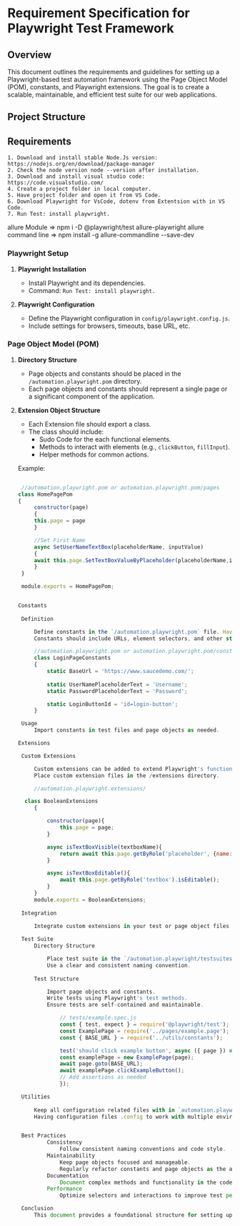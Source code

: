 # Requirement Specification for Playwright Test Framework

## Overview

This document outlines the requirements and guidelines for setting up a Playwright-based test automation framework using the Page Object Model (POM), constants, and Playwright extensions. The goal is to create a scalable, maintainable, and efficient test suite for our web applications.

## Project Structure

## Requirements

    1. Download and install stable Node.Js version: https://nodejs.org/en/download/package-manager
    2. Check the node version node --version after installation.
    3. Download and install visual studio code: https://code.visualstudio.com/
    4. Create a project folder in local computer.
    5. Have project folder and open it from VS Code. 
    6. Download Playwright for VsCode, dotenv from Extentsion with in VS Code.
    7. Run Test: install playwright.

allure Module => npm i -D @playwright/test allure-playwright
allure command line => npm install -g allure-commandline --save-dev
### Playwright Setup

1. **Playwright Installation**
   - Install Playwright and its dependencies.
   - Command: `Run Test: install playwright.`

2. **Playwright Configuration**
   - Define the Playwright configuration in `config/playwright.config.js`.
   - Include settings for browsers, timeouts, base URL, etc.

### Page Object Model (POM)

1. **Directory Structure**
   - Page objects and constants should be placed in the `/automation.playwright.pom` directory.
   - Each page objects and constants should represent a single page or a significant component of   the application.

2. **Extension Object Structure**
   - Each Extension file should export a class.
   - The class should include:
     - Sudo Code for the each functional elements.
     - Methods to interact with elements (e.g., `clickButton`, `fillInput`).
     - Helper methods for common actions.

   Example:
   ```javascript

    //automation.playwright.pom or automation.playwright.pom/pages
   class HomePagePom
   {
        constructor(page)
        {
        this.page = page
        }

        //Set First Name
        async SetUserNameTextBox(placeholderName, inputValue)
        {
        await this.page.SetTextBoxValueByPlaceholder(placeholderName,inputValue);
        }
    }

    module.exports = HomePagePom;
   

   Constants
    
    Definition

        Define constants in the `/automation.playwright.pom` file. Have separate folders for Pages and Constants in future if its required 
        Constants should include URLs, element selectors, and other static values used across tests

        //automation.playwright.pom or automation.playwright.pom/constants
        class LoginPageConstants
        {
            static BaseUrl = 'https://www.saucedemo.com/';
    
            static UserNamePlaceholderText = 'Username';
            static PasswordPlaceholderText = 'Password';

            static LoginButtonId = 'id=login-button';
        }

    Usage
        Import constants in test files and page objects as needed.

   Extensions

    Custom Extensions

        Custom extensions can be added to extend Playwright's functionality.
        Place custom extension files in the /extensions directory.

        //automation.playwright.extensions/
   
     class BooleanExtensions
        {

            constructor(page){
                this.page = page;
            }

            async isTextBoxVisible(textboxName){
                return await this.page.getByRole('placeholder', {name: textboxName}).isVisible();
            }

            async isTextBoxEditable(){
                await this.page.getByRole('textbox').isEditable();
            }
        }
        module.exports = BooleanExtensions;
    
    Integration
        
        Integrate custom extensions in your test or page object files as needed.

    Test Suite 
        Directory Structure

            Place test suite in the `/automation.playwright/testsuites` directory.
            Use a clear and consistent naming convention.
            
        Test Structure

            Import page objects and constants.
            Write tests using Playwright's test methods.
            Ensure tests are self-contained and maintainable.

                // tests/example.spec.js
                const { test, expect } = require('@playwright/test');
                const ExamplePage = require('../pages/example.page');
                const { BASE_URL } = require('../utils/constants');

                test('should click example button', async ({ page }) => {
                const examplePage = new ExamplePage(page);
                await page.goto(BASE_URL);
                await examplePage.clickExampleButton();
                // Add assertions as needed
                });

    Utilities
        
        Keep all configuration related files with in `automation.playwright.util`
        Having configuration files .config to work with multiple environments, or to keep any environment related configurations like azure keyvalult, licenses, agreement, encrypt and decrypt. 


    Best Practices
            Consistency
                Follow consistent naming conventions and code style.
            Maintainability
                Keep page objects focused and manageable.
                Regularly refactor constants and page objects as the application evolves.
            Documentation
                Document complex methods and functionality in the codebase.
            Performance
                Optimize selectors and interactions to improve test performance.

    Conclusion
        This document provides a foundational structure for setting up a Playwright test framework. Adhering to these guidelines will ensure a well-organized, maintainable, and scalable test suite.


